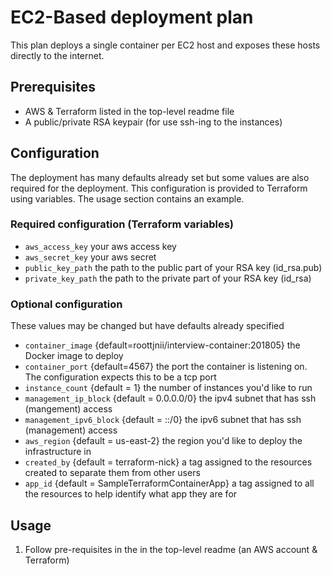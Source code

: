 # EC2-Based deployment plan
This plan deploys a single container per EC2 host and exposes these hosts directly to the internet.

## Prerequisites
 - AWS & Terraform listed in the top-level readme file
 - A public/private RSA keypair (for use ssh-ing to the instances)

## Configuration
The deployment has many defaults already set but some values are also required for the deployment. This configuration is provided to Terraform using variables. The usage section contains an example.
### Required configuration (Terraform variables)
 - `aws_access_key` your aws access key
 - `aws_secret_key` your aws secret
 - `public_key_path` the path to the public part of your RSA key (id_rsa.pub)
 - `private_key_path` the path to the private part of your RSA key (id_rsa)
### Optional configuration
These values may be changed but have defaults already specified
 - `container_image` {default=roottjnii/interview-container:201805} the Docker image to deploy
 - `container_port` {default=4567} the port the container is listening on. The configuration expects this to be a tcp port
 - `instance_count` {default = 1} the number of instances you'd like to run
 - `management_ip_block` {default = 0.0.0.0/0} the ipv4 subnet that has ssh (mangement) access
 - `management_ipv6_block` {default = ::/0} the ipv6 subnet that has ssh (management) access
 - `aws_region` {default = us-east-2} the region you'd like to deploy the infrastructure in
 - `created_by` {default = terraform-nick} a tag assigned to the resources created to separate them from other users
 - `app_id` {default = SampleTerraformContainerApp} a tag assigned to all the resources to help identify what app they are for

## Usage
1. Follow pre-requisites in the in the top-level readme (an AWS account & Terraform)